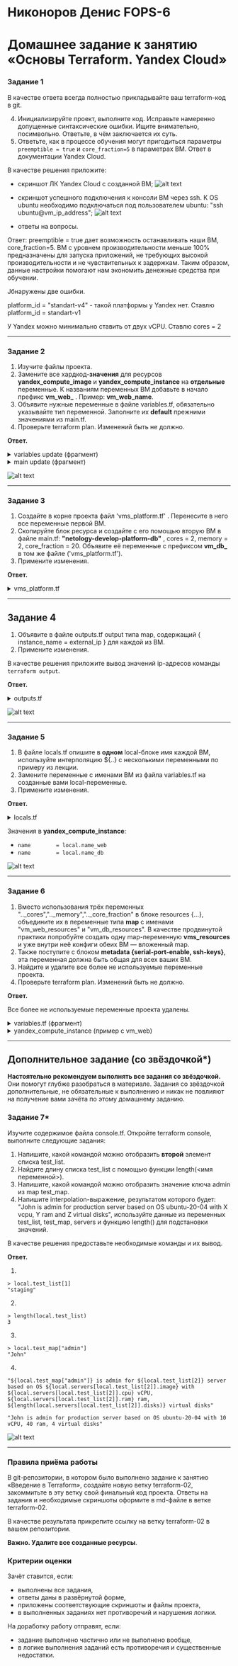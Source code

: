 # Никоноров Денис FOPS-6
# Домашнее задание к занятию «Основы Terraform. Yandex Cloud»

### Задание 1
В качестве ответа всегда полностью прикладывайте ваш terraform-код в git.

4. Инициализируйте проект, выполните код. Исправьте намеренно допущенные синтаксические ошибки. Ищите внимательно, посимвольно. Ответьте, в чём заключается их суть.
5. Ответьте, как в процессе обучения могут пригодиться параметры ```preemptible = true``` и ```core_fraction=5``` в параметрах ВМ. Ответ в документации Yandex Cloud.

В качестве решения приложите:

- скриншот ЛК Yandex Cloud с созданной ВМ;
![alt text](img/1.png)

- скриншот успешного подключения к консоли ВМ через ssh. К OS ubuntu необходимо подключаться под пользователем ubuntu: "ssh ubuntu@vm_ip_address";
![alt text](img/2.png)

- ответы на вопросы.

Ответ: preemptible = true дает возможность останавливать наши ВМ, core_fraction=5. ВМ с уровнем производительности меньше 100% предназначены для запуска приложений, не требующих высокой производительности и не чувствительных к задержкам. Таким образом, данные настройки помогают нам экономить денежные средства при обучении.

Jбнаружены две ошибки.

platform_id = "standart-v4" - такой платформы у Yandex нет. Ставлю platform_id = standart-v1

У Yandex можно минимально ставить от двух vCPU. Ставлю cores = 2

---

### Задание 2

1. Изучите файлы проекта.
2. Замените все хардкод-**значения** для ресурсов **yandex_compute_image** и **yandex_compute_instance** на **отдельные** переменные. К названиям переменных ВМ добавьте в начало префикс **vm_web_** .  Пример: **vm_web_name**.
2. Объявите нужные переменные в файле variables.tf, обязательно указывайте тип переменной. Заполните их **default** прежними значениями из main.tf. 
3. Проверьте terraform plan. Изменений быть не должно. 

**Ответ.**
<details><summary>variables update (фрагмент)</summary>

```tf
###wm_web
variable "os_image" {
  type = string
  default = "ubuntu-2004-lts"
  description = "OS iso image Linux"
}
variable "platformver" {
  type = string
  default = "standard-v1"
  description = "Version platform version"
}
variable "name_vm" {
  type = string
  default = "netology-develop-platform-web"
  description = "Set VM name"
}
variable "cores_vm" {
  type = number
  default = 2
  description = "VM vCPU"
}
variable "memory_vm" {
  type = number
  default = 1
  description = "VM RAM (Gb)"
}
variable "core_fractioin_vm" {
  type = number
  default = 5
  description = "VM Core fraction (%)"  
}
```
</details>
<details><summary>main update (фрагмент)</summary>

```tf
resource "yandex_vpc_subnet" "develop" {
  name           = var.vpc_name
  zone           = var.default_zone
  network_id     = yandex_vpc_network.develop.id
  v4_cidr_blocks = var.default_cidr
}


data "yandex_compute_image" "ubuntu" {
  family = var.os_image
}
resource "yandex_compute_instance" "platform" {
  name        = var.name_vm
  platform_id = var.platformver
  resources {
    cores = var.cores_vm
    memory = var.memory_vm
    core_fraction = var.core_fractioin_vm
  }
  boot_disk {
    initialize_params {
      image_id = data.yandex_compute_image.ubuntu.image_id
    }
  }
  scheduling_policy {
    preemptible = true
  }
  network_interface {
    subnet_id = yandex_vpc_subnet.develop.id
    nat       = true
  }

  metadata = {
    serial-port-enable = 1
    ssh-keys           = "ubuntu:${var.vms_ssh_root_key}"
  }
}
```
</details>

![alt text](img/3.png)

---

### Задание 3

1. Создайте в корне проекта файл 'vms_platform.tf' . Перенесите в него все переменные первой ВМ.
2. Скопируйте блок ресурса и создайте с его помощью вторую ВМ в файле main.tf: **"netology-develop-platform-db"** ,  cores  = 2, memory = 2, core_fraction = 20. Объявите её переменные с префиксом **vm_db_** в том же файле ('vms_platform.tf').
3. Примените изменения.

**Ответ.**
<details><summary>vms_platform.tf</summary>

```tf

resource "yandex_compute_instance" "platform2" {
  name        = var.name_vm_db
  platform_id = var.platformver_vm_db
  resources {
    cores         = var.cores_vm_db
    memory        = var.memory_vm_db
    core_fraction = var.core_fractioin_vm_db
  }
  boot_disk {
    initialize_params {
      image_id = data.yandex_compute_image.ubuntu.image_id
    }
  }
  scheduling_policy {
    preemptible = true
  }
  network_interface {
    subnet_id = yandex_vpc_subnet.develop.id
    nat       = true
  }

  metadata = {
    serial-port-enable = 1
    ssh-keys           = "ubuntu:${var.vms_ssh_root_key}"
  }
}
###wm_db
variable "name_vm_db" {
  type        = string
  default     = "netology-develop-platform-db"
  description = "VM name"
}

variable "platformver_vm_db" {
  type        = string
  default     = "standard-v1"
  description = "VM platform"
}

variable "cores_vm_db" {
  type        = number
  default     = 2
  description = "VM vCPU"
}

variable "memory_vm_db" {
  type        = number
  default     = 2
  description = "VM RAM (Gb)"
}

variable "core_fractioin_vm_db" {
  type        = number
  default     = 20
  description = "VM core fraction (%)"
}
```

</details>

---

## Задание 4

1. Объявите в файле outputs.tf output типа map, содержащий { instance_name = external_ip } для каждой из ВМ.
2. Примените изменения.

В качестве решения приложите вывод значений ip-адресов команды ```terraform output```.

**Ответ.**


<details><summary>outputs.tf</summary>

```tf

output "info_vm_web" {
  value = { for vm in yandex_compute_instance.platform[*] : vm.name =>  vm.network_interface[0].nat_ip_address }
}

output "info_vm_db" {
  value = { for vm in yandex_compute_instance.platform2[*] : vm.name =>  vm.network_interface[0].nat_ip_address }
}
```
</details>

![alt text](img/4.png)

---

### Задание 5

1. В файле locals.tf опишите в **одном** local-блоке имя каждой ВМ, используйте интерполяцию ${..} с несколькими переменными по примеру из лекции.
2. Замените переменные с именами ВМ из файла variables.tf на созданные вами local-переменные.
3. Примените изменения.

**Ответ.**

<details><summary>locals.tf</summary>

```tf
locals {
  name_web = "${var.vpc_name}-${var.name_vm_web}-cf${var.core_fractioin_vm_web}"
  name_db = "${var.vpc_name}-${var.name_vm_db}-cf${var.core_fractioin_vm_db}"
}
```
</details>

Значения в **yandex_compute_instance**:
 - `name        = local.name_web`
 - `name        = local.name_db`

![alt text](img\5.png)


---

### Задание 6

1. Вместо использования трёх переменных  ".._cores",".._memory",".._core_fraction" в блоке  resources {...}, объедините их в переменные типа **map** с именами "vm_web_resources" и "vm_db_resources". В качестве продвинутой практики попробуйте создать одну map-переменную **vms_resources** и уже внутри неё конфиги обеих ВМ — вложенный map.
2. Также поступите с блоком **metadata {serial-port-enable, ssh-keys}**, эта переменная должна быть общая для всех ваших ВМ.
3. Найдите и удалите все более не используемые переменные проекта.
4. Проверьте terraform plan. Изменений быть не должно.

**Ответ.**

Все более не используемые переменные проекта удалены.

<details><summary>variables.tf (фрагмент)</summary>

```tf

variable "vms_resources" {
  type = map(object({
    cores = number
    memory = number
    core_fraction = number
  }))
  default = {
    vm_web_resources = {
      cores = 2
      memory = 1
      core_fraction = 5 
    }
    vm_db_resources = {
      cores = 2
      memory = 2
      core_fraction = 20
    }
  }

}

###ssh vars

variable "vms_metadata" {
  type = object({
    serial-port-enable = number
    ssh-keys = string 
  })
  default = {
    serial-port-enable = 1
    ssh-keys = "ubuntu:ssh-ed25519 AAAAC3NzaC1lZDI1NTE5AAAAIG81pIeDIjO1qiw0xI6rHs5txcF79JFs6zJULK6YdYCo thegamer8161@thegamer8161-MaiBook-M"  
  }  
}
```

</details>

<details><summary>yandex_compute_instance (пример с vm_web) </summary>

```tf
resource "yandex_compute_instance" "platform" {
  name        = local.name_web
  platform_id = var.platformver
  
  resources {
    cores = var.vms_resources["vm_web_resources"]["cores"]
    memory = var.vms_resources["vm_web_resources"]["memory"]
    core_fraction = var.vms_resources["vm_web_resources"]["core_fraction"]
  }
  boot_disk {
    initialize_params {
      image_id = data.yandex_compute_image.ubuntu.image_id
    }
  }
  scheduling_policy {
    preemptible = true
  }
  network_interface {
    subnet_id = yandex_vpc_subnet.develop.id
    nat       = true
  }

  metadata = {
    serial-port-enable = var.vms_metadata["serial-port-enable"]
    ssh-keys           = var.vms_metadata["ssh-keys"]
  }
}
```
</details>

---

## Дополнительное задание (со звёздочкой*)

**Настоятельно рекомендуем выполнять все задания со звёздочкой.**   
Они помогут глубже разобраться в материале. Задания со звёздочкой дополнительные, не обязательные к выполнению и никак не повлияют на получение вами зачёта по этому домашнему заданию. 

### Задание 7*

Изучите содержимое файла console.tf. Откройте terraform console, выполните следующие задания: 

1. Напишите, какой командой можно отобразить **второй** элемент списка test_list.
2. Найдите длину списка test_list с помощью функции length(<имя переменной>).
3. Напишите, какой командой можно отобразить значение ключа admin из map test_map.
4. Напишите interpolation-выражение, результатом которого будет: "John is admin for production server based on OS ubuntu-20-04 with X vcpu, Y ram and Z virtual disks", используйте данные из переменных test_list, test_map, servers и функцию length() для подстановки значений.

В качестве решения предоставьте необходимые команды и их вывод.

**Ответ.**

1.
```
> local.test_list[1]
"staging"
```
2. 
```
> length(local.test_list)
3
```
3.
```
> local.test_map["admin"]
"John"
```
4.
```
"${local.test_map["admin"]} is admin for ${local.test_list[2]} server based on OS ${local.servers[local.test_list[2]].image} with ${local.servers[local.test_list[2]].cpu} vCPU, ${local.servers[local.test_list[2]].ram} ram, ${length(local.servers[local.test_list[2]].disks)} virtual disks"

"John is admin for production server based on OS ubuntu-20-04 with 10 vCPU, 40 ram, 4 virtual disks"
```
![alt text](img/6.png)

---
### Правила приёма работы

В git-репозитории, в котором было выполнено задание к занятию «Введение в Terraform», создайте новую ветку terraform-02, закоммитьте в эту ветку свой финальный код проекта. Ответы на задания и необходимые скриншоты оформите в md-файле в ветке terraform-02.

В качестве результата прикрепите ссылку на ветку terraform-02 в вашем репозитории.

**Важно. Удалите все созданные ресурсы**.


### Критерии оценки

Зачёт ставится, если:

* выполнены все задания,
* ответы даны в развёрнутой форме,
* приложены соответствующие скриншоты и файлы проекта,
* в выполненных заданиях нет противоречий и нарушения логики.

На доработку работу отправят, если:

* задание выполнено частично или не выполнено вообще,
* в логике выполнения заданий есть противоречия и существенные недостатки. 

